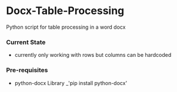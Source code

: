 # Docx-Table-Processing
Python script for table processing in a word docx 

### Current State
- currently only working with rows but columns can be hardcoded

### Pre-requisites
- python-docx Library
    _'pip install python-docx'

